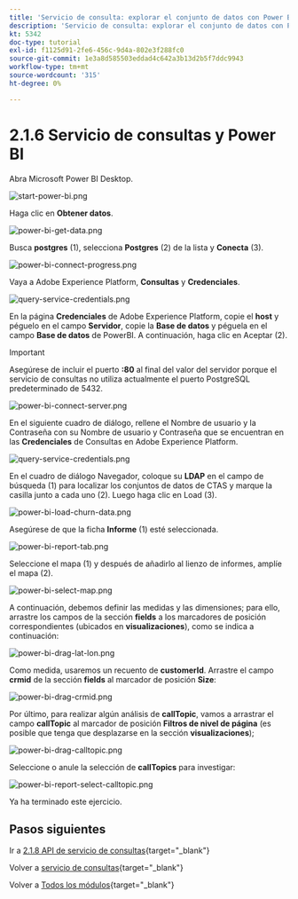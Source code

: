 ```yaml
---
title: 'Servicio de consulta: explorar el conjunto de datos con Power BI'
description: 'Servicio de consulta: explorar el conjunto de datos con Power BI'
kt: 5342
doc-type: tutorial
exl-id: f1125d91-2fe6-456c-9d4a-802e3f288fc0
source-git-commit: 1e3a8d585503eddad4c642a3b13d2b5f7ddc9943
workflow-type: tm+mt
source-wordcount: '315'
ht-degree: 0%

---
```


# 2.1.6 Servicio de consultas y Power BI

Abra Microsoft Power BI Desktop.

![start-power-bi.png](./images/startpowerbi.png)

Haga clic en **Obtener datos**.

![power-bi-get-data.png](./images/powerbigetdata.png)

Busca **postgres** (1), selecciona **Postgres** (2) de la lista y **Conecta** (3).

![power-bi-connect-progress.png](./images/powerbiconnectprogress.png)

Vaya a Adobe Experience Platform, **Consultas** y **Credenciales**.

![query-service-credentials.png](./images/queryservicecredentials.png)

En la página **Credenciales** de Adobe Experience Platform, copie el **host** y péguelo en el campo **Servidor**, copie la **Base de datos** y péguela en el campo **Base de datos** de PowerBI. A continuación, haga clic en Aceptar (2).

>[!IMPORTANT]
>
>Asegúrese de incluir el puerto **:80** al final del valor del servidor porque el servicio de consultas no utiliza actualmente el puerto PostgreSQL predeterminado de 5432.

![power-bi-connect-server.png](./images/powerbiconnectserver.png)

En el siguiente cuadro de diálogo, rellene el Nombre de usuario y la Contraseña con su Nombre de usuario y Contraseña que se encuentran en las **Credenciales** de Consultas en Adobe Experience Platform.

![query-service-credentials.png](./images/queryservicecredentials.png)

En el cuadro de diálogo Navegador, coloque su **LDAP** en el campo de búsqueda (1) para localizar los conjuntos de datos de CTAS y marque la casilla junto a cada uno (2). Luego haga clic en Load (3).

![power-bi-load-churn-data.png](./images/powerbiloadchurndata.png)

Asegúrese de que la ficha **Informe** (1) esté seleccionada.

![power-bi-report-tab.png](./images/powerbireporttab.png)

Seleccione el mapa (1) y después de añadirlo al lienzo de informes, amplíe el mapa (2).

![power-bi-select-map.png](./images/powerbiselectmap.png)

A continuación, debemos definir las medidas y las dimensiones; para ello, arrastre los campos de la sección **fields** a los marcadores de posición correspondientes (ubicados en **visualizaciones**), como se indica a continuación:

![power-bi-drag-lat-lon.png](./images/powerbidraglatlon.png)

Como medida, usaremos un recuento de **customerId**. Arrastre el campo **crmid** de la sección **fields** al marcador de posición **Size**:

![power-bi-drag-crmid.png](./images/powerbidragcrmid.png)

Por último, para realizar algún análisis de **callTopic**, vamos a arrastrar el campo **callTopic** al marcador de posición **Filtros de nivel de página** (es posible que tenga que desplazarse en la sección **visualizaciones**);

![power-bi-drag-calltopic.png](./images/powerbidragcalltopic.png)

Seleccione o anule la selección de **callTopics** para investigar:

![power-bi-report-select-calltopic.png](./images/powerbireportselectcalltopic.png)

Ya ha terminado este ejercicio.

## Pasos siguientes

Ir a [2.1.8 API de servicio de consultas](./ex8.md){target="_blank"}

Volver a [servicio de consultas](./query-service.md){target="_blank"}

Volver a [Todos los módulos](./../../../../overview.md){target="_blank"}
